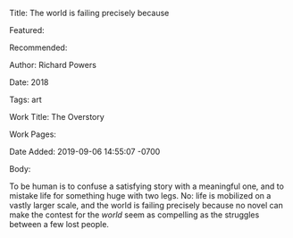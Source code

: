 Title: The world is failing precisely because

Featured: 

Recommended: 

Author: Richard Powers

Date: 2018

Tags: art

Work Title: The Overstory

Work Pages:  

Date Added: 2019-09-06 14:55:07 -0700

Body:

To be human is to confuse a satisfying story with a meaningful one, and to mistake life for something huge with two legs. No: life is mobilized on a vastly larger scale, and the world is failing precisely because no novel can make the contest for the *world* seem as compelling as the struggles between a few lost people. 



